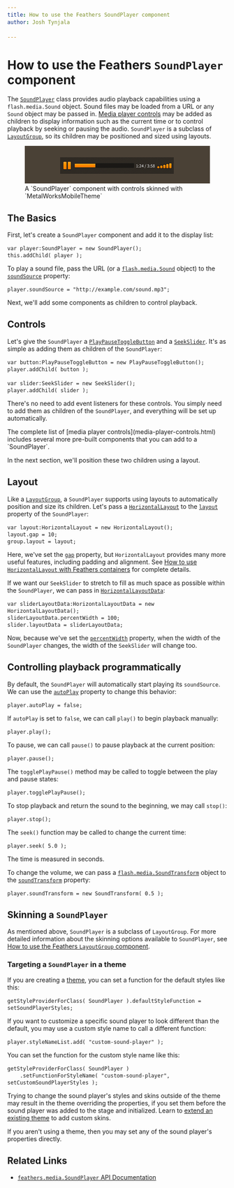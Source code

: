 ```yaml
---
title: How to use the Feathers SoundPlayer component  
author: Josh Tynjala

---
```

# How to use the Feathers `SoundPlayer` component

The [`SoundPlayer`](../api-reference/feathers/media/SoundPlayer.html) class provides audio playback capabilities using a `flash.media.Sound` object. Sound files may be loaded from a URL or any `Sound` object may be passed in. [Media player controls](media-player-controls.html) may be added as children to display information such as the current time or to control playback by seeking or pausing the audio. `SoundPlayer` is a subclass of [`LayoutGroup`](layout-group.html), so its children may be positioned and sized using layouts.

<figure>
<img src="images/sound-player.png" srcset="images/sound-player@2x.png 2x" alt="Screenshot of a Feathers SoundPlayer component" />
<figcaption>A `SoundPlayer` component with controls skinned with `MetalWorksMobileTheme`</figcaption>
</figure>

## The Basics

First, let's create a `SoundPlayer` component and add it to the display list:

``` code
var player:SoundPlayer = new SoundPlayer();
this.addChild( player );
```

To play a sound file, pass the URL (or a [`flash.media.Sound`](http://help.adobe.com/en_US/FlashPlatform/reference/actionscript/3/flash/media/Sound.html) object) to the [`soundSource`](../api-reference/feathers/media/SoundPlayer.html#soundSource) property:

``` code
player.soundSource = "http://example.com/sound.mp3";
```

Next, we'll add some components as children to control playback.

## Controls

Let's give the `SoundPlayer` a [`PlayPauseToggleButton`](../api-reference/feathers/media/PlayPauseToggleButton.html) and a [`SeekSlider`](../api-reference/feathers/media/SeekSlider.html). It's as simple as adding them as children of the `SoundPlayer`:

``` code
var button:PlayPauseToggleButton = new PlayPauseToggleButton();
player.addChild( button );

var slider:SeekSlider = new SeekSlider();
player.addChild( slider );
```

There's no need to add event listeners for these controls. You simply need to add them as children of the `SoundPlayer`, and everything will be set up automatically.

<aside class="info">The complete list of [media player controls](media-player-controls.html) includes several more pre-built components that you can add to a `SoundPlayer`.</aside>

In the next section, we'll position these two children using a layout.

## Layout

Like a [`LayoutGroup`](layout-group.html), a `SoundPlayer` supports using layouts to automatically position and size its children. Let's pass a [`HorizontalLayout`](../api-reference/feathers/layout/HorizontalLayout.html) to the [`layout`](../api-reference/feathers/controls/LayoutGroup.html#layout) property of the `SoundPlayer`:

``` code
var layout:HorizontalLayout = new HorizontalLayout();
layout.gap = 10;
group.layout = layout;
```

Here, we've set the [`gap`](../api-reference/feathers/layout/HorizontalLayout.html#gap) property, but `HorizontalLayout` provides many more useful features, including padding and alignment. See [How to use `HorizontalLayout` with Feathers containers](horizontal-layout.html) for complete details.

If we want our `SeekSlider` to stretch to fill as much space as possible within the `SoundPlayer`, we can pass in [`HorizontalLayoutData`](../api-reference/feathers/layout/HorizontalLayoutData.html):

``` code
var sliderLayoutData:HorizontalLayoutData = new HorizontalLayoutData();
sliderLayoutData.percentWidth = 100;
slider.layoutData = sliderLayoutData;
```

Now, because we've set the [`percentWidth`](../api-reference/feathers/layout/HorizontalLayoutData.html#percentWidth) property, when the width of the `SoundPlayer` changes, the width of the `SeekSlider` will change too.

## Controlling playback programmatically

By default, the `SoundPlayer` will automatically start playing its `soundSource`. We can use the [`autoPlay`](../api-reference/feathers/media/SoundPlayer.html#autoPlay) property to change this behavior:

``` code
player.autoPlay = false;
```

If `autoPlay` is set to `false`, we can call `play()` to begin playback manually:

``` code
player.play();
```

To pause, we can call `pause()` to pause playback at the current position:

``` code
player.pause();
```

The `togglePlayPause()` method may be called to toggle between the play and pause states:

``` code
player.togglePlayPause();
```

To stop playback and return the sound to the beginning, we may call `stop()`:

``` code
player.stop();
```

The `seek()` function may be called to change the current time:

``` code
player.seek( 5.0 );
```

The time is measured in seconds.

To change the volume, we can pass a [`flash.media.SoundTransform`](http://help.adobe.com/en_US/FlashPlatform/reference/actionscript/3/flash/media/SoundTransform.html) object to the [`soundTransform`](../api-reference/feathers/media/SoundPlayer.html#soundTransform) property:

``` code
player.soundTransform = new SoundTransform( 0.5 );
```

## Skinning a `SoundPlayer`

As mentioned above, `SoundPlayer` is a subclass of `LayoutGroup`. For more detailed information about the skinning options available to `SoundPlayer`, see [How to use the Feathers `LayoutGroup` component](layout-group.html).

### Targeting a `SoundPlayer` in a theme

If you are creating a [theme](themes.html), you can set a function for the default styles like this:

``` code
getStyleProviderForClass( SoundPlayer ).defaultStyleFunction = setSoundPlayerStyles;
```

If you want to customize a specific sound player to look different than the default, you may use a custom style name to call a different function:

``` code
player.styleNameList.add( "custom-sound-player" );
```

You can set the function for the custom style name like this:

``` code
getStyleProviderForClass( SoundPlayer )
    .setFunctionForStyleName( "custom-sound-player", setCustomSoundPlayerStyles );
```

Trying to change the sound player's styles and skins outside of the theme may result in the theme overriding the properties, if you set them before the sound player was added to the stage and initialized. Learn to [extend an existing theme](extending-themes.html) to add custom skins.

If you aren't using a theme, then you may set any of the sound player's properties directly.

## Related Links

-   [`feathers.media.SoundPlayer` API Documentation](../api-reference/feathers/media/SoundPlayer.html)